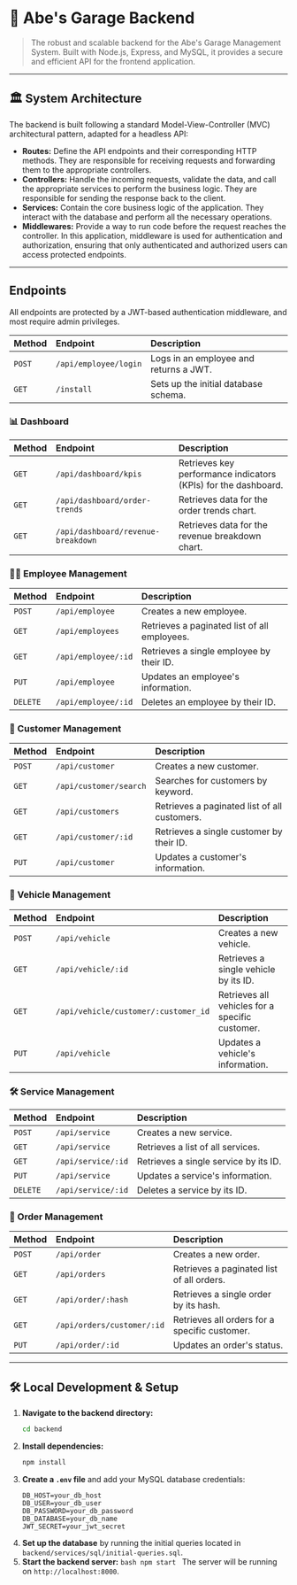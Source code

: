 # 🚗 Abe's Garage Backend

> The robust and scalable backend for the Abe's Garage Management System. Built with Node.js, Express, and MySQL, it provides a secure and efficient API for the frontend application.

---

## 🏛️ System Architecture

The backend is built following a standard Model-View-Controller (MVC) architectural pattern, adapted for a headless API:

- **Routes:** Define the API endpoints and their corresponding HTTP methods. They are responsible for receiving requests and forwarding them to the appropriate controllers.
- **Controllers:** Handle the incoming requests, validate the data, and call the appropriate services to perform the business logic. They are responsible for sending the response back to the client.
- **Services:** Contain the core business logic of the application. They interact with the database and perform all the necessary operations.
- **Middlewares:** Provide a way to run code before the request reaches the controller. In this application, middleware is used for authentication and authorization, ensuring that only authenticated and authorized users can access protected endpoints.

---

## Endpoints

All endpoints are protected by a JWT-based authentication middleware, and most require admin privileges.

| Method | Endpoint              | Description                            |
| :----- | :-------------------- | :------------------------------------- |
| `POST` | `/api/employee/login` | Logs in an employee and returns a JWT. |
| `GET`  | `/install`            | Sets up the initial database schema.   |

### 📊 Dashboard

| Method | Endpoint                           | Description                                                    |
| :----- | :--------------------------------- | :------------------------------------------------------------- |
| `GET`  | `/api/dashboard/kpis`              | Retrieves key performance indicators (KPIs) for the dashboard. |
| `GET`  | `/api/dashboard/order-trends`      | Retrieves data for the order trends chart.                     |
| `GET`  | `/api/dashboard/revenue-breakdown` | Retrieves data for the revenue breakdown chart.                |

### 🧑‍💼 Employee Management

| Method   | Endpoint            | Description                                  |
| :------- | :------------------ | :------------------------------------------- |
| `POST`   | `/api/employee`     | Creates a new employee.                      |
| `GET`    | `/api/employees`    | Retrieves a paginated list of all employees. |
| `GET`    | `/api/employee/:id` | Retrieves a single employee by their ID.     |
| `PUT`    | `/api/employee`     | Updates an employee's information.           |
| `DELETE` | `/api/employee/:id` | Deletes an employee by their ID.             |

### 👤 Customer Management

| Method | Endpoint               | Description                                  |
| :----- | :--------------------- | :------------------------------------------- |
| `POST` | `/api/customer`        | Creates a new customer.                      |
| `GET`  | `/api/customer/search` | Searches for customers by keyword.           |
| `GET`  | `/api/customers`       | Retrieves a paginated list of all customers. |
| `GET`  | `/api/customer/:id`    | Retrieves a single customer by their ID.     |
| `PUT`  | `/api/customer`        | Updates a customer's information.            |

### 🚗 Vehicle Management

| Method | Endpoint                             | Description                                     |
| :----- | :----------------------------------- | :---------------------------------------------- |
| `POST` | `/api/vehicle`                       | Creates a new vehicle.                          |
| `GET`  | `/api/vehicle/:id`                   | Retrieves a single vehicle by its ID.           |
| `GET`  | `/api/vehicle/customer/:customer_id` | Retrieves all vehicles for a specific customer. |
| `PUT`  | `/api/vehicle`                       | Updates a vehicle's information.                |

### 🛠️ Service Management

| Method   | Endpoint           | Description                           |
| :------- | :----------------- | :------------------------------------ |
| `POST`   | `/api/service`     | Creates a new service.                |
| `GET`    | `/api/service`     | Retrieves a list of all services.     |
| `GET`    | `/api/service/:id` | Retrieves a single service by its ID. |
| `PUT`    | `/api/service`     | Updates a service's information.      |
| `DELETE` | `/api/service/:id` | Deletes a service by its ID.          |

### 📝 Order Management

| Method | Endpoint                   | Description                                   |
| :----- | :------------------------- | :-------------------------------------------- |
| `POST` | `/api/order`               | Creates a new order.                          |
| `GET`  | `/api/orders`              | Retrieves a paginated list of all orders.     |
| `GET`  | `/api/order/:hash`         | Retrieves a single order by its hash.         |
| `GET`  | `/api/orders/customer/:id` | Retrieves all orders for a specific customer. |
| `PUT`  | `/api/order/:id`           | Updates an order's status.                    |

---

## 🛠️ Local Development & Setup

1.  **Navigate to the backend directory:**
    ```bash
    cd backend
    ```
2.  **Install dependencies:**
    ```bash
    npm install
    ```
3.  **Create a `.env` file** and add your MySQL database credentials:
    ```
    DB_HOST=your_db_host
    DB_USER=your_db_user
    DB_PASSWORD=your_db_password
    DB_DATABASE=your_db_name
    JWT_SECRET=your_jwt_secret
    ```
4.  **Set up the database** by running the initial queries located in `backend/services/sql/initial-queries.sql`.
5.  **Start the backend server:**
    `bash
    npm start
    `
    The server will be running on `http://localhost:8000`.

